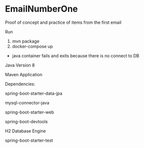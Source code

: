 # EmailNumberOne
Proof of concept and practice of items from the first email

Run
1. mvn package 
2. docker-compose up

* java container fails and exits because there is no connect to DB

Java Version 8

Maven Application

Dependencies:

spring-boot-starter-data-jpa

mysql-connector-java

spring-boot-starter-web

spring-boot-devtools

H2 Database Engine

spring-boot-starter-test




